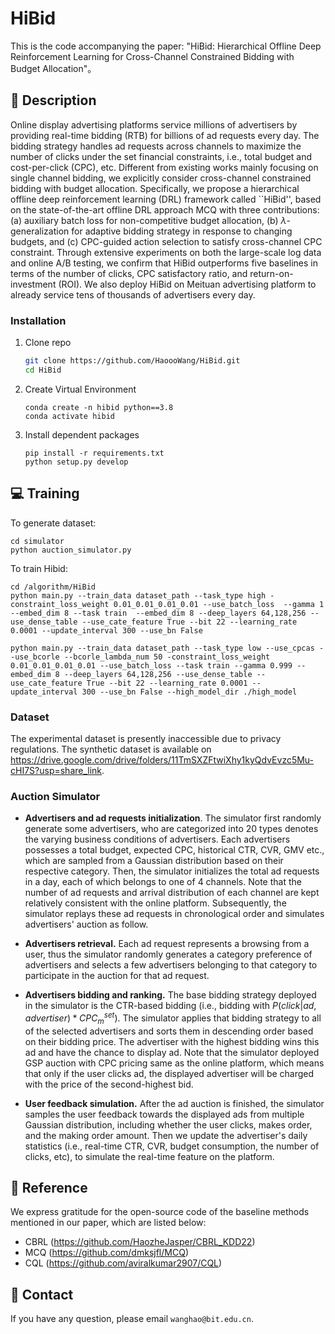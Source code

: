 # HiBid


This is the code accompanying the paper: "HiBid: Hierarchical Offline Deep Reinforcement Learning for Cross-Channel Constrained Bidding with Budget Allocation"。
## :page_facing_up: Description
Online display advertising platforms service millions of advertisers by providing real-time bidding (RTB) for billions of ad requests every day. The bidding strategy handles ad requests across channels to maximize the number of clicks under the set financial constraints, i.e., total budget and cost-per-click (CPC), etc. Different from existing works mainly focusing on single channel bidding, we explicitly consider cross-channel constrained bidding with budget allocation. Specifically, we propose a hierarchical offline deep reinforcement learning (DRL) framework called ``HiBid'', based on the state-of-the-art offline DRL approach MCQ with three contributions: (a) auxiliary batch loss for non-competitive budget allocation, (b) 
$\lambda$-generalization for adaptive bidding strategy in response to changing budgets, and (c) CPC-guided action selection to satisfy cross-channel CPC constraint. Through extensive experiments on both the large-scale log data and online A/B testing, we confirm that HiBid outperforms five baselines in terms of the number of clicks, CPC satisfactory ratio, and return-on-investment (ROI). We also deploy HiBid on Meituan advertising platform to already service tens of thousands of advertisers every day. 

### Installation
1. Clone repo
    ```bash
    git clone https://github.com/HaoooWang/HiBid.git
    cd HiBid
    ```
   
2. Create Virtual Environment
    ```
   conda create -n hibid python==3.8
   conda activate hibid
   ```
3. Install dependent packages
    ```
    pip install -r requirements.txt
    python setup.py develop
    ```
## :computer: Training
To generate dataset:
```
cd simulator
python auction_simulator.py
```

To train Hibid:
```
cd /algorithm/HiBid
python main.py --train_data dataset_path --task_type high -constraint_loss_weight 0.01_0.01_0.01_0.01 --use_batch_loss  --gamma 1 --embed_dim 8 --task train  --embed_dim 8 --deep_layers 64,128,256 --use_dense_table --use_cate_feature True --bit 22 --learning_rate 0.0001 --update_interval 300 --use_bn False 

python main.py --train_data dataset_path --task_type low --use_cpcas --use_bcorle --bcorle_lambda_num 50 -constraint_loss_weight 0.01_0.01_0.01_0.01 --use_batch_loss --task train --gamma 0.999 --embed_dim 8 --deep_layers 64,128,256 --use_dense_table --use_cate_feature True --bit 22 --learning_rate 0.0001 --update_interval 300 --use_bn False --high_model_dir ./high_model
```

### Dataset
The experimental dataset is presently inaccessible due to privacy regulations.
The synthetic dataset is available on https://drive.google.com/drive/folders/11TmSXZFtwiXhy1kyQdvEvzc5Mu-cHI7S?usp=share_link.
### Auction Simulator

- **Advertisers and ad requests initialization**. The simulator first randomly generate some advertisers, who are categorized into 20 types denotes the varying business conditions of advertisers. Each advertisers possesses a total budget, expected CPC, historical CTR, CVR, GMV etc., which are sampled from a Gaussian distribution based on their respective category. Then, the simulator initializes the total ad requests in a day, each of which belongs to one of 4 channels. Note that the number of ad requests and arrival distribution of each channel are kept relatively consistent with the online platform. Subsequently, the simulator replays these ad requests in chronological order and simulates advertisers' auction as follow.

- **Advertisers retrieval.** Each ad request represents a browsing from a user, thus the simulator randomly generates a category preference of advertisers and selects a few advertisers belonging to that category to participate in the auction for that ad request.

- **Advertisers bidding and ranking.** The base bidding strategy deployed in the simulator is the CTR-based bidding (i.e., bidding with $P(click|ad, advertiser)*CPC_m^{set}$). The simulator applies that bidding strategy to all of the selected advertisers and sorts them in descending order based on their bidding price. The advertiser with the highest bidding wins this ad and have the chance to display ad. Note that the simulator deployed GSP auction with CPC pricing same as the online platform, which means that only if the user clicks ad, the displayed advertiser will be charged with the price of the second-highest bid.

- **User feedback simulation.** After the ad auction is finished, the simulator samples the user feedback towards the displayed ads from multiple Gaussian distribution, including whether the user clicks, makes order, and the making order amount. Then we update the advertiser's daily statistics (i.e., real-time CTR, CVR, budget consumption, the number of clicks, etc), to simulate the real-time feature on the platform.



## :clap: Reference
We express gratitude for the open-source code of the baseline methods mentioned in our paper, which are listed below:
- CBRL (https://github.com/HaozheJasper/CBRL_KDD22)
- MCQ (https://github.com/dmksjfl/MCQ)
- CQL (https://github.com/aviralkumar2907/CQL)

## :e-mail: Contact
If you have any question, please email `wanghao@bit.edu.cn`.


